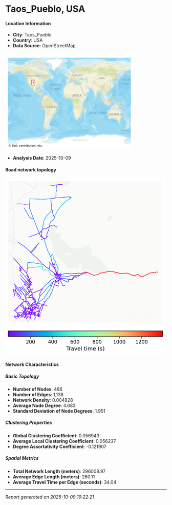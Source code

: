 # Taos_Pueblo, USA

#### Location Information

- **City**: Taos_Pueblo
- **Country**: USA
- **Data Source**: OpenStreetMap
<img src="Taos_Pueblo_location.png" alt="Taos_Pueblo Location Map" width="400" />

- **Analysis Date**: 2025-10-09

#### Road network topology

<img src="Taos_Pueblo_network_map.png" alt="Taos_Pueblo Road Network Map" width="500"/>

#### Network Characteristics

##### Basic Topology

- **Number of Nodes**: 486
- **Number of Edges**: 1,138
- **Network Density**: 0.004828
- **Average Node Degree**: 4.683
- **Standard Deviation of Node Degrees**: 1.951

##### Clustering Properties

- **Global Clustering Coefficient**: 0.056943
- **Average Local Clustering Coefficient**: 0.056237
- **Degree Assortativity Coefficient**: -0.121907

##### Spatial Metrics

- **Total Network Length (meters)**: 296008.97
- **Average Edge Length (meters)**: 260.11
- **Average Travel Time per Edge (seconds)**: 34.04

---
*Report generated on 2025-10-09 19:22:21*
